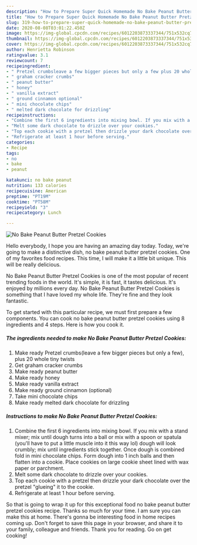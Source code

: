 ```yaml
---
description: "How to Prepare Super Quick Homemade No Bake Peanut Butter Pretzel Cookies"
title: "How to Prepare Super Quick Homemade No Bake Peanut Butter Pretzel Cookies"
slug: 319-how-to-prepare-super-quick-homemade-no-bake-peanut-butter-pretzel-cookies
date: 2020-08-08T03:01:22.450Z
image: https://img-global.cpcdn.com/recipes/6012203873337344/751x532cq70/no-bake-peanut-butter-pretzel-cookies-recipe-main-photo.jpg
thumbnail: https://img-global.cpcdn.com/recipes/6012203873337344/751x532cq70/no-bake-peanut-butter-pretzel-cookies-recipe-main-photo.jpg
cover: https://img-global.cpcdn.com/recipes/6012203873337344/751x532cq70/no-bake-peanut-butter-pretzel-cookies-recipe-main-photo.jpg
author: Henrietta Robinson
ratingvalue: 3.1
reviewcount: 7
recipeingredient:
- " Pretzel crumbsleave a few bigger pieces but only a few plus 20 whole tiny twists"
- " graham cracker crumbs"
- " peanut butter"
- " honey"
- " vanilla extract"
- " ground cinnamon optional"
- " mini chocolate chips"
- " melted dark chocolate for drizzling"
recipeinstructions:
- "Combine the first 6 ingredients into mixing bowl. If you mix with a stand mixer; mix until dough turns into a ball or mix with a spoon or spatula (you&#39;ll have to put a little muscle into it this way lol) dough will look crumbly; mix until ingredients stick together. Once dough is combined fold in mini chocolate chips. Form dough into 1 inch balls and then flatten into a cookie. Place cookies on large cookie sheet lined with wax paper or parchment."
- "Melt some dark chocolate to drizzle over your cookies."
- "Top each cookie with a pretzel then drizzle your dark chocolate over the pretzel &#34;glueing&#34; it to the cookie."
- "Refrigerate at least 1 hour before serving."
categories:
- Recipe
tags:
- no
- bake
- peanut

katakunci: no bake peanut 
nutrition: 133 calories
recipecuisine: American
preptime: "PT19M"
cooktime: "PT58M"
recipeyield: "3"
recipecategory: Lunch

---
```



![No Bake Peanut Butter Pretzel Cookies](https://img-global.cpcdn.com/recipes/6012203873337344/751x532cq70/no-bake-peanut-butter-pretzel-cookies-recipe-main-photo.jpg)

Hello everybody, I hope you are having an amazing day today. Today, we're going to make a distinctive dish, no bake peanut butter pretzel cookies. One of my favorites food recipes. This time, I will make it a little bit unique. This will be really delicious.

No Bake Peanut Butter Pretzel Cookies is one of the most popular of recent trending foods in the world. It's simple, it is fast, it tastes delicious. It's enjoyed by millions every day. No Bake Peanut Butter Pretzel Cookies is something that I have loved my whole life. They're fine and they look fantastic.




To get started with this particular recipe, we must first prepare a few components. You can cook no bake peanut butter pretzel cookies using 8 ingredients and 4 steps. Here is how you cook it.

<!--inarticleads1-->

##### The ingredients needed to make No Bake Peanut Butter Pretzel Cookies:

1. Make ready  Pretzel crumbs(leave a few bigger pieces but only a few), plus 20 whole tiny twists
1. Get  graham cracker crumbs
1. Make ready  peanut butter
1. Make ready  honey
1. Make ready  vanilla extract
1. Make ready  ground cinnamon (optional)
1. Take  mini chocolate chips
1. Make ready  melted dark chocolate for drizzling




<!--inarticleads2-->

##### Instructions to make No Bake Peanut Butter Pretzel Cookies:

1. Combine the first 6 ingredients into mixing bowl. If you mix with a stand mixer; mix until dough turns into a ball or mix with a spoon or spatula (you&#39;ll have to put a little muscle into it this way lol) dough will look crumbly; mix until ingredients stick together. Once dough is combined fold in mini chocolate chips. Form dough into 1 inch balls and then flatten into a cookie. Place cookies on large cookie sheet lined with wax paper or parchment.
1. Melt some dark chocolate to drizzle over your cookies.
1. Top each cookie with a pretzel then drizzle your dark chocolate over the pretzel &#34;glueing&#34; it to the cookie.
1. Refrigerate at least 1 hour before serving.




So that is going to wrap it up for this exceptional food no bake peanut butter pretzel cookies recipe. Thanks so much for your time. I am sure you can make this at home. There's gonna be interesting food in home recipes coming up. Don't forget to save this page in your browser, and share it to your family, colleague and friends. Thank you for reading. Go on get cooking!
